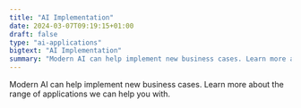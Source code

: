```yaml
---
title: "AI Implementation"
date: 2024-03-07T09:19:15+01:00
draft: false
type: "ai-applications"
bigtext: "AI Implementation"
summary: "Modern AI can help implement new business cases. Learn more about the range of applications we can help you with."
---
```

Modern AI can help implement new business cases. Learn more about the range of applications we can help you with.